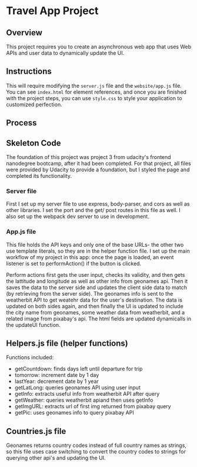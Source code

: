 # Travel App Project

## Overview
This project requires you to create an asynchronous web app that uses Web APIs and user data to dynamically update the UI. 

## Instructions
This will require modifying the `server.js` file and the `website/app.js` file. You can see `index.html` for element references, and once you are finished with the project steps, you can use `style.css` to style your application to customized perfection.

## Process
## Skeleton Code
The foundation of this project was project 3 from udacity's frontend nanodegree bootcamp, after it had been completed. For that project, all files were provided by Udacity to provide a foundation, but I styled the page and completed its functionality.

### Server file
First I set up my server file to use express, body-parser, and cors as well as other libraries. I set the port and the get/ post routes in this file as well. I also set up the webpack dev server to use in development.

### App.js file
This file holds the API keys and only one of the base URLs- the other two use template literals, so they are in the helper function file. I set up the main workflow of my project in this app: once the page is loaded, an event listener is set to performAction() if the button is clicked.

Perform actions first gets the user input, checks its validity, and then gets the lattitude and longitude as well as other info from geonames api. Then it saves the data to the server side and updates the client side data to match (by retrieving from the server side). The geonames info is sent to the weatherbit API to get weatehr data for the user's destination. The data is updated on both sides again, and then finally the UI is updated to include the city name from geonames, some weather data from weatherbit, and a related image from pixabay's api. The html fields are updated dynamicalls in the updateUI function.

## Helpers.js file (helper functions)
Functions included:
- getCountdown: finds days left until departure for trip
- tomorrow: increment date by 1 day
- lastYear: decrement date by 1 year
- getLatLong: queries geonames API using user input
- getInfo: extracts useful info from weatherbit API after query
- getWeather: queries weatherbit apiand then uses getInfo
- getImgURL: extracts url of first img returned from pixabay query
- getPic: uses geonames info to query pixabay API

## Countries.js file
Geonames returns country codes instead of full country names as strings, so this file uses case switching to convert the country codes to strings for querying other api's and updating the UI.



